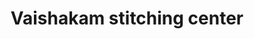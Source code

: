 ---
title: "Vaishakam stitching center"
url: /thiruvananthapuram/vaishakam-stitching-center/
shop: tailor
---